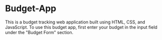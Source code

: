 # Budget-App
This is a budget tracking web application built using HTML, CSS, and JavaScript. To use this budget app, first enter your budget in the input field under the "Budget Form" section.
